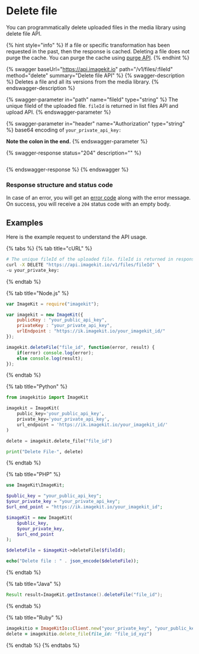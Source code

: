 # Delete file

You can programmatically delete uploaded files in the media library using delete file API.

{% hint style="info" %}
If a file or specific transformation has been requested in the past, then the response is cached. Deleting a file does not purge the cache. You can purge the cache using [purge API](purge-cache.md).
{% endhint %}

{% swagger baseUrl="https://api.imagekit.io" path="/v1/files/:fileId" method="delete" summary="Delete file API" %}
{% swagger-description %}
Deletes a file and all its versions from the media library.
{% endswagger-description %}

{% swagger-parameter in="path" name="fileId" type="string" %}
The unique fileId of the uploaded file. `fileId` is returned in list files API and upload API.
{% endswagger-parameter %}

{% swagger-parameter in="header" name="Authorization" type="string" %}
base64 encoding of `your_private_api_key:`

**Note the colon in the end.**
{% endswagger-parameter %}

{% swagger-response status="204" description="" %}
```
```
{% endswagger-response %}
{% endswagger %}

### Response structure and status code

In case of an error, you will get an [error code](../api-introduction/#error-codes) along with the error message. On success, you will receive a `204` status code with an empty body.

## Examples

Here is the example request to understand the API usage.

{% tabs %}
{% tab title="cURL" %}
```bash
# The unique fileId of the uploaded file. fileId is returned in response of list files API and upload API.
curl -X DELETE "https://api.imagekit.io/v1/files/fileId" \
-u your_private_key:
```
{% endtab %}

{% tab title="Node.js" %}
```javascript
var ImageKit = require("imagekit");

var imagekit = new ImageKit({
    publicKey : "your_public_api_key",
    privateKey : "your_private_api_key",
    urlEndpoint : "https://ik.imagekit.io/your_imagekit_id/"
});

imagekit.deleteFile("file_id", function(error, result) {
    if(error) console.log(error);
    else console.log(result);
});
```
{% endtab %}

{% tab title="Python" %}
```python
from imagekitio import ImageKit

imagekit = ImageKit(
    public_key='your_public_api_key',
    private_key='your_private_api_key',
    url_endpoint = 'https://ik.imagekit.io/your_imagekit_id/'
)

delete = imagekit.delete_file("file_id")

print("Delete File-", delete)
```
{% endtab %}

{% tab title="PHP" %}
```php
use ImageKit\ImageKit;

$public_key = "your_public_api_key";
$your_private_key = "your_private_api_key";
$url_end_point = "https://ik.imagekit.io/your_imagekit_id";

$imageKit = new ImageKit(
    $public_key,
    $your_private_key,
    $url_end_point
);

$deleteFile = $imageKit->deleteFile($fileId);

echo("Delete file : " . json_encode($deleteFile));
```
{% endtab %}

{% tab title="Java" %}
```java
Result result=ImageKit.getInstance().deleteFile("file_id");
```
{% endtab %}

{% tab title="Ruby" %}
```ruby
imagekitio = ImageKitIo::Client.new("your_private_key", "your_public_key", "your_url_endpoint")
delete = imagekitio.delete_file(file_id: "file_id_xyz")
```
{% endtab %}
{% endtabs %}

